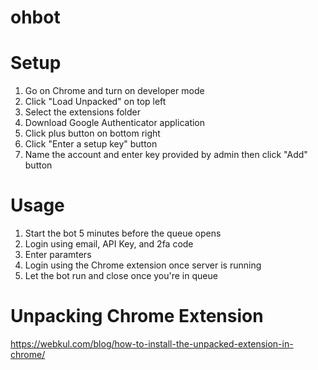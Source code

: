 # ohbot

# Setup

1. Go on Chrome and turn on developer mode
2. Click "Load Unpacked" on top left
3. Select the extensions folder
4. Download Google Authenticator application
5. Click plus button on bottom right
6. Click "Enter a setup key" button
7. Name the account and enter key provided by admin then click "Add" button

# Usage

1. Start the bot 5 minutes before the queue opens
2. Login using email, API Key, and 2fa code
3. Enter paramters
4. Login using the Chrome extension once server is running
5. Let the bot run and close once you're in queue

# Unpacking Chrome Extension
https://webkul.com/blog/how-to-install-the-unpacked-extension-in-chrome/
